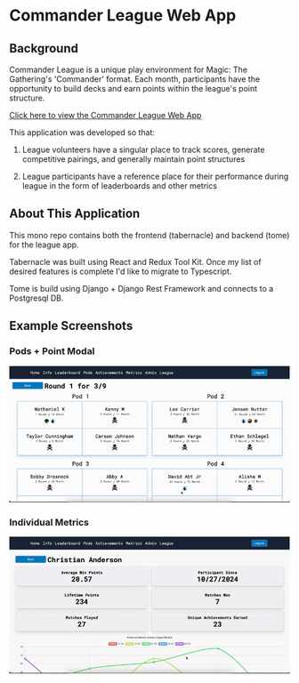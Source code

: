 # Commander League Web App

## Background

Commander League is a unique play environment for Magic: The Gathering's 'Commander' format. Each month, participants have the opportunity to build decks and earn points within the league's point structure.

[Click here to view the Commander League Web App](https://mtg-commander-league.xyz/)

This application was developed so that:

1. League volunteers have a singular place to track scores, generate competitive pairings, and generally maintain point structures

2. League participants have a reference place for their performance during league in the form of leaderboards and other metrics

## About This Application

This mono repo contains both the frontend (tabernacle) and backend (tome) for the league app. 

Tabernacle was built using React and Redux Tool Kit. Once my list of desired features is complete I'd like to migrate to Typescript.

Tome is build using Django + Django Rest Framework and connects to a Postgresql DB.


## Example Screenshots

### Pods + Point Modal
<img src="tabernacle/public/gifs/pods-modal.gif">

### Individual Metrics
<img src="tabernacle/public/gifs/metrics.gif">

